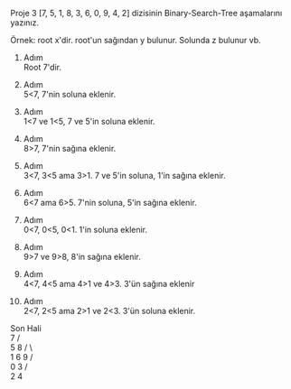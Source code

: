 Proje 3
[7, 5, 1, 8, 3, 6, 0, 9, 4, 2] dizisinin Binary-Search-Tree aşamalarını yazınız.

Örnek: root x'dir. root'un sağından y bulunur. Solunda z bulunur vb.

1. Adım\
Root 7'dir.

2. Adım\
5<7, 7'nin soluna eklenir.

3. Adım\
1<7 ve 1<5, 7 ve 5'in soluna eklenir.

4. Adım\
8>7, 7'nin sağına eklenir.

5. Adım\
3<7, 3<5 ama 3>1. 7 ve 5'in soluna, 1'in sağına eklenir.

6. Adım\
6<7 ama 6>5. 7'nin soluna, 5'in sağına eklenir.

7. Adım\
0<7, 0<5, 0<1. 1'in soluna eklenir.

8. Adım\
9>7 ve 9>8, 8'in sağına eklenir.

9. Adım\
4<7, 4<5 ama 4>1 ve 4>3. 3'ün sağına eklenir

10. Adım\
2<7, 2<5 ama 2>1 ve 2<3. 3'ün soluna eklenir.

Son Hali\
       7
      / \
     5   8
    / \   \
   1   6   9
  / \
 0   3
    / \
   2   4

